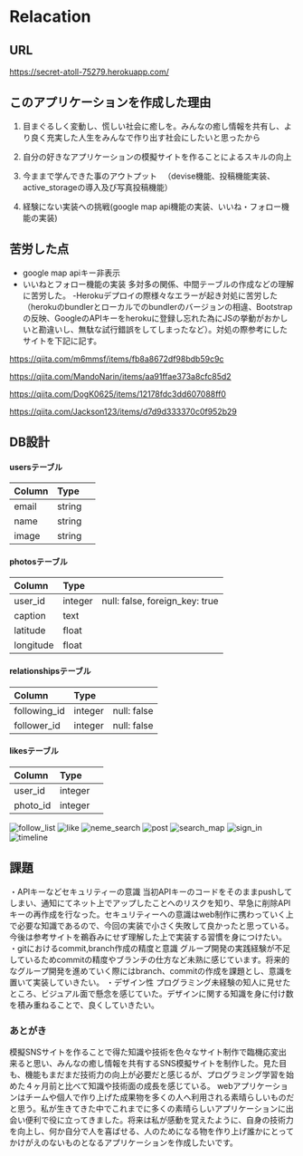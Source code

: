 # Relacation

## URL
https://secret-atoll-75279.herokuapp.com/

## このアプリケーションを作成した理由
1. 目まぐるしく変動し、慌しい社会に癒しを。みんなの癒し情報を共有し、より良く充実した人生をみんなで作り出す社会にしたいと思ったから

2. 自分の好きなアプリケーションの模擬サイトを作ることによるスキルの向上

3. 今ままで学んできた事のアウトプット 　（devise機能、投稿機能実装、active_storageの導入及び写真投稿機能）

4. 経験にない実装への挑戦(google map api機能の実装、いいね・フォロー機能の実装)

## 苦労した点
- google map apiキー非表示
- いいねとフォロー機能の実装
多対多の関係、中間テーブルの作成などの理解に苦労した。
-Herokuデプロイの際様々なエラーが起き対処に苦労した
（herokuのbundlerとローカルでのbundlerのバージョンの相違、Bootstrapの反映、GoogleのAPIキーをherokuに登録し忘れた為にJSの挙動がおかしいと勘違いし、無駄な試行錯誤をしてしまったなど）。対処の際参考にしたサイトを下記に記す。

https://qiita.com/m6mmsf/items/fb8a8672df98bdb59c9c

https://qiita.com/MandoNarin/items/aa91ffae373a8cfc85d2

https://qiita.com/DogK0625/items/12178fdc3dd607088ff0

https://qiita.com/Jackson123/items/d7d9d333370c0f952b29

## DB設計
#### usersテーブル
| Column       | Type         |              |
| :---         | :---         | :---         |
| email        | string       |              |
| name         | string       |              |
| image        | string       |              |

#### photosテーブル
| Column       | Type         |              |
| :---         | :---         | :---         |
| user_id      | integer      |  null: false, foreign_key: true            |
| caption      | text         |              |
| latitude     | float        |              |
| longitude    | float        |              |

#### relationshipsテーブル
| Column       | Type         |              |
| :---         | :---         | :---         |
| following_id | integer      |  null: false |
| follower_id  | integer      |  null: false |

#### likesテーブル
| Column       | Type         |              |
| :---         | :---         | :---         |
| user_id      | integer      |              |
| photo_id     | integer      |              |

![follow_list](https://user-images.githubusercontent.com/95272366/162178129-9fe840fc-ca76-41f8-94e6-513d0de31046.gif)
![like](https://user-images.githubusercontent.com/95272366/162178147-1a11167f-6f7b-4b2b-ba6c-12314fbe0eeb.gif)
![neme_search](https://user-images.githubusercontent.com/95272366/162178167-2c4e0570-cf02-4f2d-9964-ffde03cf7b69.gif)
![post](https://user-images.githubusercontent.com/95272366/162178171-208dabe6-1727-4328-acd3-46af0bd899ff.gif)
![search_map](https://user-images.githubusercontent.com/95272366/162178189-a7210c84-9aa3-40ed-99be-3c7db3e0175f.gif)
![sign_in](https://user-images.githubusercontent.com/95272366/162178196-7f74a7ea-d3ec-432b-b177-c428e64e8324.gif)
![timeline](https://user-images.githubusercontent.com/95272366/162178208-d16eea75-745e-4bca-b1c1-fe4d9aa877e8.gif)

## 課題
・APIキーなどセキュリティーの意識
当初APIキーのコードをそのままpushしてしまい、通知にてネット上でアップしたことへのリスクを知り、早急に削除APIキーの再作成を行なった。セキュリティーへの意識はweb制作に携わっていく上で必要な知識であるので、今回の実装で小さく失敗して良かったと思っている。今後は参考サイトを鵜呑みにせず理解した上で実装する習慣を身につけたい。
・gitにおけるcommit,branch作成の精度と意識
グループ開発の実践経験が不足しているためcommitの精度やブランチの仕方など未熟に感じています。将来的なグループ開発を進めていく際にはbranch、commitの作成を課題とし、意識を置いて実装していきたい。
・デザイン性
プログラミング未経験の知人に見せたところ、ビジュアル面で懸念を感じていた。デザインに関する知識を身に付け数を積み重ねることで、良くしていきたい。

### あとがき
模擬SNSサイトを作ることで得た知識や技術を色々なサイト制作で臨機応変出来ると思い、みんなの癒し情報を共有するSNS模擬サイトを制作した。見た目も、機能もまだまだ技術力の向上が必要だと感じるが、プログラミング学習を始めた４ヶ月前と比べて知識や技術面の成長を感じている。 webアプリケーションはチームや個人で作り上げた成果物を多くの人へ利用される素晴らしいものだと思う。私が生きてきた中でこれまでに多くの素晴らしいアプリケーションに出会い便利で役に立ってきました。将来は私が感動を覚えたように、自身の技術力を向上し、何か自分で人を喜ばせる、人のためになる物を作り上げ誰かにとってかけがえのないものとなるアプリケーションを作成したいです。
